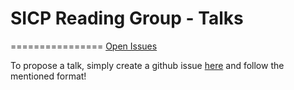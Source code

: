 # SICP Reading Group - Talks
================
[Open Issues](https://github.com/sicp-reading-group/Talks/issues?q=is%3Aopen+)

To propose a talk, simply create a github issue [here](https://github.com/sicp-reading-group/Talks/issues/new) and follow the mentioned format!
